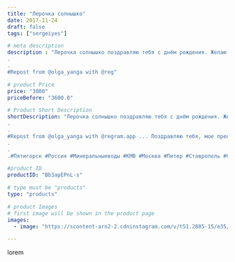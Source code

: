 ```yaml
---
title: "Лерочка солнышко"
date: 2017-11-24
draft: false
tags: ["sergeiyes"]

# meta description
description : "Лерочка солнышко поздравляю тебя с днём рождения. Желаю тебе добиться того чего ты хочешь. У тебя все получится.🌷🌷🌷🌷🌷🎂🍰 .
.
.
#Repost from @olga_yanga with @reg"

# product Price
price: "3000"
priceBefore: "3600.0"

# Product Short Description
shortDescription: "Лерочка солнышко поздравляю тебя с днём рождения. Желаю тебе добиться того чего ты хочешь. У тебя все получится.🌷🌷🌷🌷🌷🎂🍰 .
.
.
#Repost from @olga_yanga with @regram.app ... Поздравляю тебя, мое прелестное дитя!!!!💟💟💟💟💟💟💟💟💟💟💟💟💟.
.
.
.#Пятигорск #Россия #Минеральныеводы #КМВ #Москва #Питер #Ставрополь #Сочи #Симферополь #Севастополь #СКФО #УФО #Анапа #Краснодар #Екатеринбург #Челябинск #Ессентуки #Железноводск #Кисловодск #бизнес #Ростовнадону #Владикавказ #Нижнийновгород #sergeystar #nl_int #churslabs #sergeistar"

#product ID
productID: "Bb3apEPnL-s"

# type must be "products"
type: "products"

# product Images
# first image will be shown in the product page
images:
  - image: "https://scontent-arn2-2.cdninstagram.com/v/t51.2885-15/e35/25013974_2027017130860128_7749597530135986176_n.jpg?se=7&tp=1&_nc_ht=scontent-arn2-2.cdninstagram.com&_nc_cat=100&_nc_ohc=_Ul-B78GgzIAX9mkusf&ccb=7-4&oh=647269b8cf18ed5262d14d16705ff91c&oe=6085D4E2&_nc_sid=86f79a&ig_cache_key=MTY1NDkwODU1OTM0NjY3OTcyNA%3D%3D.2-ccb7-4"

---
```

lorem
